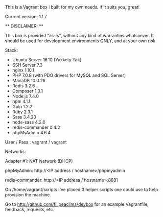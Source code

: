 This is a Vagrant box I built for my own needs. If it suits you, great!

Current version: 1.1.7

** DISCLAIMER: **

This box is provided "as-is", without any kind of warranties whatsoever. It should be used for development environments ONLY, and at your own risk.

Stack:

- Ubuntu Server 16.10 (Yakkety Yak)
- SSH Server 7.3
- nginx 1.10.1
- PHP 7.0.8 (with PDO drivers for MySQL and SQL Server)
- MariaDB 10.0.28
- Redis 3.2.6
- Composer 1.3.1
- Node.js 7.4.0
- npm 4.1.1
- Gulp 1.2.2
- Ruby 2.3.1
- Sass 3.4.23
- node-sass 4.2.0
- redis-commander 0.4.2
- phpMyAdmin 4.6.4

User / Pass : vagrant / vagrant

Networks:

Adapter #1: NAT Network (DHCP)

phpMyAdmin: http://\<IP address / hostname\>/phpmyadmin

redis-commander: http://\<IP address / hostname\>:8081

On /home/vagrant/scripts I've placed 3 helper scripts one could use to help provision the machine.

Go to http://github.com/filipeaclima/devbox for an example Vagrantfile, feedback, requests, etc.

